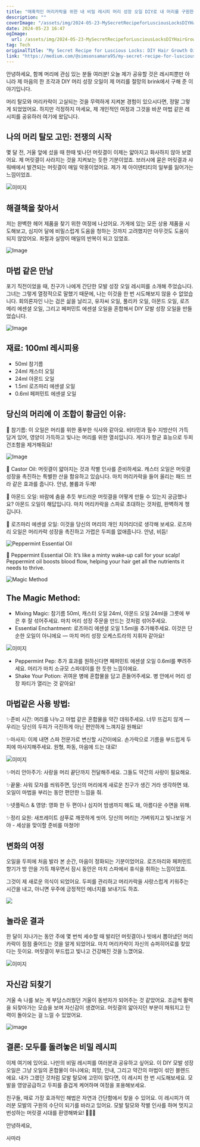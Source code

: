 ```yaml
---
title: "매혹적인 머리카락을 위한 내 비밀 레시피 머리 성장 오일 DIY로 내 머리를 구원한 이야기"
description: ""
coverImage: "/assets/img/2024-05-23-MySecretRecipeforLusciousLocksDIYHairGrowthOilThatRescuedMyHair_0.png"
date: 2024-05-23 16:47
ogImage:
  url: /assets/img/2024-05-23-MySecretRecipeforLusciousLocksDIYHairGrowthOilThatRescuedMyHair_0.png
tag: Tech
originalTitle: "My Secret Recipe for Luscious Locks: DIY Hair Growth Oil That Rescued My Hair!"
link: "https://medium.com/@simsonsamara95/my-secret-recipe-for-luscious-locks-diy-hair-growth-oil-that-rescued-my-hair-e11d43c359e9"
---
```


안녕하세요, 함께 머리에 관심 있는 분들 여러분! 오늘 제가 공유할 것은 레시피뿐만 아니라 제 마음의 한 조각과 DIY 머리 성장 오일이 제 머리를 절망의 brink에서 구해 준 이야기입니다.

머리 탈모와 머리카락이 고실되는 것을 무력하게 지켜본 경험이 있으시다면, 정말 그렇게 되었었어요. 하지만 걱정하지 마세요, 제 개인적인 여정과 그것을 바꾼 마법 같은 레시피를 공유하러 여기에 왔답니다.

## 나의 머리 탈모 고민: 전쟁의 시작

<div class="content-ad"></div>

몇 달 전, 거울 앞에 섰을 때 한때 빛나던 머릿결이 이제는 얇아지고 화사하지 않아 보였어요. 제 머릿결이 사라지는 것을 지켜보는 듯한 기분이었죠. 브러시에 묻은 머릿결과 샤워배에서 발견되는 머릿결이 매일 악몽이었어요. 제가 제 아이덴티티의 일부를 잃어가는 느낌이었죠.

![이미지](/assets/img/2024-05-23-MySecretRecipeforLusciousLocksDIYHairGrowthOilThatRescuedMyHair_1.png)

## 해결책을 찾아서

저는 완벽한 헤어 제품을 찾기 위한 여정에 나섰어요. 가게에 있는 모든 상용 제품을 시도해보고, 심지어 달에 비밀스럽게 도움을 청하는 것까지 고려했지만 아무것도 도움이 되지 않았어요. 좌절과 실망이 매일의 반복이 되고 있었죠.

<div class="content-ad"></div>

![Image](/assets/img/2024-05-23-MySecretRecipeforLusciousLocksDIYHairGrowthOilThatRescuedMyHair_2.png)

## 마법 같은 만남

포기 직전이었을 때, 친구가 나에게 간단한 모발 성장 오일 레시피를 소개해 주었습니다. 그녀는 그렇게 열정적으로 말했기 때문에, 나는 이것을 한 번 시도해보지 않을 수 없었습니다. 회의론자인 나는 검은 삶을 날리고, 유자씨 오일, 풀리카 오일, 아몬드 오일, 로즈메리 에센셜 오일, 그리고 페퍼민트 에센셜 오일을 혼합해서 DIY 모발 성장 오일을 만들었습니다.

![Image](/assets/img/2024-05-23-MySecretRecipeforLusciousLocksDIYHairGrowthOilThatRescuedMyHair_3.png)

<div class="content-ad"></div>

## 재료: 100ml 레시피용

- 50ml 참기름
- 24ml 캐스터 오일
- 24ml 아몬드 오일
- 1.5ml 로즈마리 에센셜 오일
- 0.6ml 페퍼민트 에센셜 오일

## 당신의 머리에 이 조합이 황금인 이유:

🌱 참기름: 이 오일은 머리를 위한 풍부한 식사와 같아요. 비타민과 필수 지방산이 가득 담겨 있어, 영양이 가득하고 빛나는 머리를 위한 열쇠입니다. 게다가 항균 효능으로 두피 건조함을 제거해줘요!

<div class="content-ad"></div>

![Image](/assets/img/2024-05-23-MySecretRecipeforLusciousLocksDIYHairGrowthOilThatRescuedMyHair_4.png)

🌻 Castor Oil: 머릿결이 얇아지는 것과 작별 인사를 준비하세요. 캐스터 오일은 머릿결 성장을 촉진하는 특별한 산을 함유하고 있습니다. 마치 머리카락을 들어 올리는 패드 브라 같은 효과를 줍니다. 안녕, 볼륨과 두께!

🌰 아몬드 오일: 바람에 춤을 추듯 부드러운 머릿결을 어떻게 만들 수 있는지 궁금했나요? 아몬드 오일이 해답입니다. 마치 머리카락을 스파로 초대하는 것처럼, 완벽하게 챙깁니다.

🌿 로즈마리 에센셜 오일: 이것을 당신의 머리의 개인 치어리더로 생각해 보세요. 로즈마리 오일은 머리카락 성장을 촉진하고 가렵은 두피를 없애줍니다. 안녕, 비듬!

<div class="content-ad"></div>

![Peppermint Essential Oil](/assets/img/2024-05-23-MySecretRecipeforLusciousLocksDIYHairGrowthOilThatRescuedMyHair_5.png)

🌱 Peppermint Essential Oil: It’s like a minty wake-up call for your scalp! Peppermint oil boosts blood flow, helping your hair get all the nutrients it needs to thrive.

![Magic Method](/assets/img/2024-05-23-MySecretRecipeforLusciousLocksDIYHairGrowthOilThatRescuedMyHair_6.png)

## The Magic Method:

<div class="content-ad"></div>

- Mixing Magic: 참기름 50ml, 캐스터 오일 24ml, 아몬드 오일 24ml을 그릇에 부은 후 잘 섞어주세요. 마치 머리 성장 주문을 만드는 것처럼 섞어주세요.
- Essential Enchantment: 로즈마리 에센셜 오일 1.5ml을 추가해주세요. 이것은 단순한 오일이 아니에요 — 마치 머리 성장 오케스트라의 지휘자 같아요!

![이미지](/assets/img/2024-05-23-MySecretRecipeforLusciousLocksDIYHairGrowthOilThatRescuedMyHair_7.png)

- Peppermint Pep: 추가 효과를 원하신다면 페퍼민트 에센셜 오일 0.6ml를 뿌려주세요. 머리가 마치 소규모 스파데이를 한 듯한 느낌이에요.
- Shake Your Potion: 귀여운 병에 혼합물을 담고 흔들어주세요. 병 안에서 머리 성장 파티가 열리는 것 같아요!

## 마법같은 사용 방법:

<div class="content-ad"></div>

✨준비 시간: 머리를 나누고 마법 같은 혼합물을 약간 데워주세요. 너무 뜨겁지 않게 — 우리는 당신의 두피가 극진하게 아닌 편안하게 느껴지길 원해요!

✨마사지: 이제 내면 스파 전문가로 변신할 시간이에요. 손가락으로 기름을 부드럽게 두피에 마사지해주세요. 원형, 파동, 마음에 드는 대로!

![이미지](/assets/img/2024-05-23-MySecretRecipeforLusciousLocksDIYHairGrowthOilThatRescuedMyHair_8.png)

✨머리 안아주기: 사랑을 머리 끝단까지 전달해주세요. 그들도 약간의 사랑이 필요해요.

<div class="content-ad"></div>

✨끝물: 샤워 모자를 씌워주면, 당신의 머리에게 새로운 친구가 생긴 거라 생각하면 돼. 오일이 마법을 부리는 동안 편안한 느낌을 줘.

✨넷플릭스 & 영양: 영화 한 두 편이나 심지어 밤샘까지 해도 돼, 아름다운 수면을 위해.

✨정리 요원: 새프레이트 샴푸로 깨끗하게 씻어. 당신의 머리는 가벼워지고 빛나보일 거야 - 세상을 맞이할 준비를 마쳤어!

## 변화의 여정

<div class="content-ad"></div>

오일을 두피에 처음 발라 본 순간, 마음이 정화되는 기분이었어요. 로즈마리와 페퍼민트 향기가 방 안을 가득 채우면서 잠시 동안은 마치 스파에서 휴식을 취하는 느낌이었죠.

그것이 제 새로운 의식이 되었어요. 두피를 관리하고 머리카락을 사랑스럽게 키워주는 시간을 내고, 아니면 우주에 긍정적인 에너지를 보내기도 하죠.

<img src="/assets/img/2024-05-23-MySecretRecipeforLusciousLocksDIYHairGrowthOilThatRescuedMyHair_9.png" />

## 놀라운 결과

<div class="content-ad"></div>

한 달이 지나가는 동안 주에 몇 번씩 세수할 때 발리던 머릿결이나 빗에서 뽑아냈던 머리카락이 점점 줄어드는 것을 알게 되었어요. 마치 머리카락이 자신의 슈퍼히어로를 찾았다는 듯이요. 머릿결이 부드럽고 빛나고 건강해진 것을 느꼈어요.

![이미지](/assets/img/2024-05-23-MySecretRecipeforLusciousLocksDIYHairGrowthOilThatRescuedMyHair_10.png)

## 자신감 되찾기

거울 속 나를 보는 게 부담스러웠던 거울이 동반자가 되어주는 것 같았어요. 조금씩 활력을 되찾아가는 모습을 보며 자신감이 생겼어요. 머릿결의 얇아지던 부분이 채워지고 탄력이 돌아오는 걸 느낄 수 있었어요.

<div class="content-ad"></div>

![image](/assets/img/2024-05-23-MySecretRecipeforLusciousLocksDIYHairGrowthOilThatRescuedMyHair_11.png)

## 결론: 모두를 돌려놓은 비밀 레시피

이제 여기에 있어요. 나만의 비밀 레시피를 여러분과 공유하고 싶어요. 이 DIY 모발 성장 오일은 그냥 오일의 혼합물이 아니에요; 희망, 인내, 그리고 약간의 마법이 섞인 블렌드에요. 내가 그랬던 것처럼 모발 탈모에 고민이 많다면, 이 레시피 한 번 시도해보세요. 모발을 영양공급하고 두피를 즐겁게 케어하며 여정을 포용해보세요.

친구들, 때로 가장 효과적인 해법은 자연과 간단함에서 찾을 수 있어요. 이 레시피가 여러분 모발의 구원의 수단이 되기를 바라고 있어요. 모발 탈모와 작별 인사를 하며 멋지고 번성하는 머릿결 시대를 환영해봐요! 🌟💆‍♀️

<div class="content-ad"></div>

안녕하세요,

사마라
